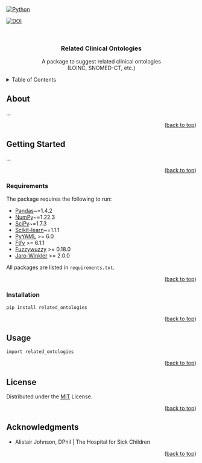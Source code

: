 <div id="top"></div>

[![Python](https://ForTheBadge.com/images/badges/made-with-python.svg)](https://colab.research.google.com/)

[![DOI](https://zenodo.org/badge/515409655.svg)](https://zenodo.org/badge/latestdoi/515409655)



<!-- PROJECT LOGO -->
<br />
<div align="center">

  <h3 align="center">Related Clinical Ontologies</h3>

  <p align="center">
A package to suggest related clinical ontologies    <br />
    (LOINC, SNOMED-CT, etc.)
  </p>
</div>



<!-- TABLE OF CONTENTS -->
<details>
  <summary>Table of Contents</summary>
  <ol>
    <li>
      <a href="#about">About</a>
    </li>
    <li>
      <a href="#getting-started">Getting Started</a>
      <ul>
        <li><a href="#requirements">Prerequisites</a></li>
        <li><a href="#installation">Installation</a></li>
      </ul>
    </li>
    <li><a href="#usage">Usage</a></li>
    <li><a href="#license">License</a></li>
    <li><a href="#acknowledgments">Acknowledgments</a></li>
</ol>
</details>



<!-- ABOUT THE PROJECT -->
## About
...

<p align="right">(<a href="#top">back to top</a>)</p>



<!-- GETTING STARTED -->
## Getting Started

...


<p align="right">(<a href="#top">back to top</a>)</p>


### Requirements

The package requires the following to run:

* [Pandas][pandas]~=1.4.2
* [NumPy][numpy]~=1.22.3
* [SciPy][scipy]~=1.7.3
* [Scikit-learn][sklearn]~=1.1.1
* [PyYAML][pyyaml] >= 6.0
* [Ftfy][ftfy] >= 6.1.1
* [Fuzzywuzzy][fuzzywuzzy] >= 0.18.0
* [Jaro-Winkler][jaro] >= 2.0.0

All packages are listed in ```requirements.txt```.


<p align="right">(<a href="#top">back to top</a>)</p>


### Installation
   ```sh
   pip install related_ontologies
   ```

<p align="right">(<a href="#top">back to top</a>)</p>




## Usage

```
import related_ontologies
```

<p align="right">(<a href="#top">back to top</a>)</p>

<!-- LICENSE -->
## License

Distributed under the [MIT][mit] License.

<p align="right">(<a href="#top">back to top</a>)</p>


<!-- ACKNOWLEDGMENTS -->
## Acknowledgments

* Alistair Johnson, DPhil | The Hospital for Sick Children

<p align="right">(<a href="#top">back to top</a>)</p>


[sklearn]: https://scikit-learn.org/stable/install.html

[pandas]: https://pandas.pydata.org/docs/getting_started/install.html

[numpy]: https://numpy.org/install/

[scipy]: https://scipy.org/install/

[ftfy]: https://pypi.org/project/ftfy/

[pyyaml]: https://pypi.org/project/PyYAML/

[fuzzywuzzy]: https://pypi.org/project/fuzzywuzzy/

[jaro]: https://pypi.org/project/jaro-winkler/

[mit]: https://opensource.org/licenses/MIT